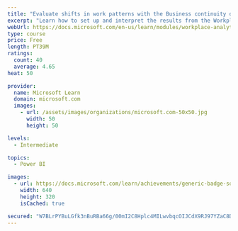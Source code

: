 ```yaml
---
title: "Evaluate shifts in work patterns with the Business continuity dashboard in Microsoft Workplace Analytics"
excerpt: "Learn how to set up and interpret the results from the Workplace Analytics Power BI Business continuity dashboard. Generate insights from the behavioral data to help navigate shifts in employee and team work patterns."
webUrl: https://docs.microsoft.com/en-us/learn/modules/workplace-analytics-business-continuity/
type: course
price: Free
length: PT39M
ratings:
  count: 40
  average: 4.65
heat: 50

provider:
  name: Microsoft Learn
  domain: microsoft.com
  images:
    - url: /assets/images/organizations/microsoft.com-50x50.jpg
      width: 50
      height: 50

levels:
  - Intermediate

topics:
  - Power BI

images:
  - url: https://docs.microsoft.com/learn/achievements/generic-badge-social.png
    width: 640
    height: 320
    isCached: true

secured: "W7BLrPYBuLGfk3nBuRBa66g/00mI2C8Hplc4MILwvbqcOIJCdX9RJ97YZaC8Di307vtmKq7zmYSZ1m5EQnS3SW5NZqpJ+jjT6MkonYWAtdiRVHbAACtZ+2ZjJjvRUZqChbKP7EU8Tot0I3nt3Wj+1A0FM/IdRnegKw7sR92vLbJwantIjkJwTGu/26ANQvVFA8xdT//qWrSm6kcZSmdeWttnwE3lKYiIQulTcfb3rmFeWbkakt5k57mDV/EkkezHuLY0VZeUc7EjiT7kZlP/k0IrGu3CgU6gMv7XLGc2uIDxwI9yATuxOOUWX62WWoVI0/shSM9RJFypVp68cnmEoksz5RoZA8JybyGIq6jsYUDbCXvuzh36Aoo5GfGqwKk5Ck82FFUnFVVEYlCKQASZcMTRTEWrj7HuC97X/NtSuZk=;E3H/YmdbleoxfXg5zC0OZg=="
---
```


